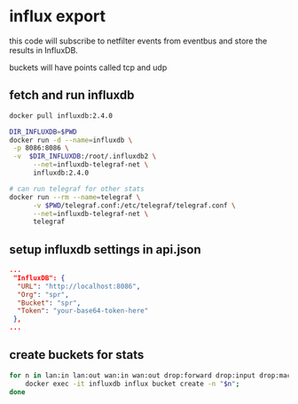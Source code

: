 # influx export

this code will subscribe to netfilter events from eventbus and store the results in InfluxDB.

buckets will have points called tcp and udp

## fetch and run influxdb

```sh
docker pull influxdb:2.4.0

DIR_INFLUXDB=$PWD
docker run -d --name=influxdb \
 -p 8086:8086 \
 -v  $DIR_INFLUXDB:/root/.influxdb2 \
      --net=influxdb-telegraf-net \
      influxdb:2.4.0

# can run telegraf for other stats
docker run --rm --name=telegraf \
      -v $PWD/telegraf.conf:/etc/telegraf/telegraf.conf \
      --net=influxdb-telegraf-net \
      telegraf
```

## setup influxdb settings in api.json

```json
...
 "InfluxDB": {
  "URL": "http://localhost:8086",
  "Org": "spr",     
  "Bucket": "spr", 
  "Token": "your-base64-token-here"
 }, 
...
```

## create buckets for stats

```sh
for n in lan:in lan:out wan:in wan:out drop:forward drop:input drop:mac drop:pfw; do
	docker exec -it influxdb influx bucket create -n "$n"; 
done
```
